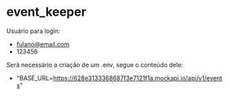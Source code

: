 # event_keeper

Usuário para login:
- fulano@email.com
- 123456

Será necessário a criação de um .env, segue o conteúdo dele:
- "BASE_URL=https://628e3133368687f3e7121f1a.mockapi.io/api/v1/events"
